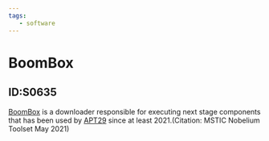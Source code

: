 ```yaml
---
tags:
   - software
---
```

# BoomBox
## ID:S0635
[BoomBox](software/S0635) is a downloader responsible for executing next stage components that has been used by [APT29](groups/G0016) since at least 2021.(Citation: MSTIC Nobelium Toolset May 2021)
